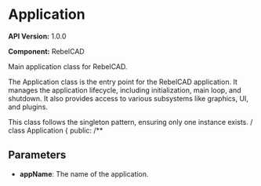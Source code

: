 # Application

**API Version:** 1.0.0

**Component:** RebelCAD

Main application class for RebelCAD.

The Application class is the entry point for the RebelCAD application.
It manages the application lifecycle, including initialization, main loop,
and shutdown. It also provides access to various subsystems like graphics,
UI, and plugins.

This class follows the singleton pattern, ensuring only one instance exists.
/
class Application {
public:
    /**

## Parameters

- **appName**: The name of the application.

